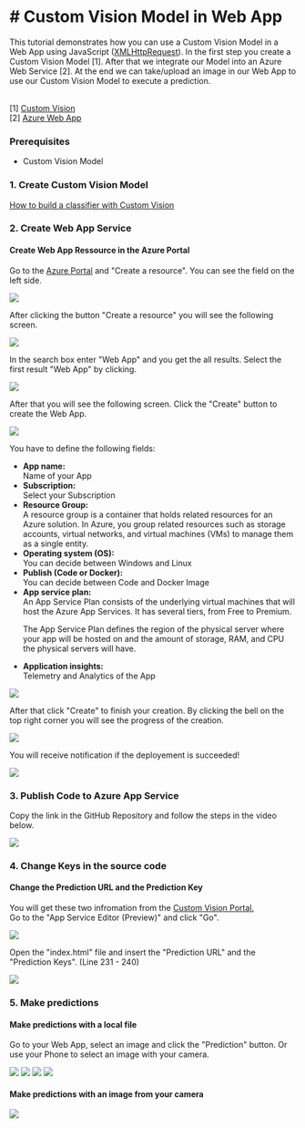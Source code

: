 <h1># Custom Vision Model in Web App</h1>
This tutorial demonstrates how you can use a Custom Vision Model in a Web App using JavaScript (<a href="https://customvision.ai/">XMLHttpRequest</a>). 
In the first step you create a Custom Vision Model [1]. After that we integrate our Model into an Azure Web Service [2].
At the end we can take/upload an image in our Web App to use our Custom Vision Model to execute a prediction.<br><br>

[1] <a href="https://customvision.ai/">Custom Vision</a><br>
[2] <a href="https://azure.microsoft.com/en-us/services/app-service/web/">Azure Web App</a>

### Prerequisites
<ul>
  <li>Custom Vision Model</li>
</ul>


### 1. Create Custom Vision Model

<a href="https://docs.microsoft.com/en-us/azure/cognitive-services/custom-vision-service/getting-started-build-a-classifier">How to build a classifier with Custom Vision</a><br>

### 2. Create Web App Service

#### Create Web App Ressource in the Azure Portal

Go to the <a href="portal.azure.com">Azure Portal</a> and "Create a resource". You can see the field on the left side.

![](Resources/images/Step1.png)

After clicking the button "Create a resource" you will see the following screen.

![](Resources/images/Step2.png)

In the search box enter "Web App" and you get the all results. Select the first result "Web App" by clicking.

![](Resources/images/Step3.png)

After that you will see the following screen. Click the "Create" button to create the Web App.

![](Resources/images/Step4.png)

You have to define the following fields:
<ul>
  <li><b>App name:</b><br> Name of your App</li>
  <li><b>Subscription:</b><br> Select your Subscription</li>
  <li><b>Resource Group:</b><br> A resource group is a container that holds related resources for an Azure solution. In Azure, you group related resources such as storage accounts, virtual networks, and virtual machines (VMs) to manage them as a single entity.</li>
  <li><b>Operating system (OS): </b><br>You can decide between Windows and Linux</li>
  <li><b>Publish (Code or Docker):</b><br> You can decide between Code and Docker Image</li>
  <li><b>App service plan:</b><br> 
  An App Service Plan consists of the underlying virtual machines that will host the Azure App Services. It has several tiers, from Free to Premium.<br>

  The App Service Plan defines the region of the physical server where your app will be hosted on and the amount of storage, RAM, and CPU the physical servers will have.</li>
  <li><b>Application insights:</b><br>Telemetry and Analytics of the App </li>
</ul>



![](Resources/images/Step5.png)

After that click "Create" to finish your creation. By clicking the bell on the top right corner you will see the progress of the creation.

![](Resources/images/Step6.png)

You will receive notification if the deployement is succeeded!

![](Resources/images/Step7.png)



### 3. Publish Code to Azure App Service

Copy the link in the GitHub Repository and follow the steps in the video below.

![](Resources/cloneGitRepointoAppService.gif)

### 4. Change Keys in the source code

#### Change the Prediction URL and the Prediction Key

You will get these two infromation from the <a href="https://www.customvision.ai">Custom Vision Portal.</a><br>
Go to the "App Service Editor (Preview)" and click "Go".

![](Resources/images/Step9.png)

Open the "index.html" file and insert the "Prediction URL" and the "Prediction Keys". (Line 231 - 240)

![](Resources/images/Step8.png)

### 5. Make predictions

#### Make predictions with a local file

Go to your Web App, select an image and click the "Prediction" button. Or use your Phone to select an image with your camera.

![](Resources/images/Step10.png)
![](Resources/images/Step11.png)
![](Resources/images/Step12.png)
![](Resources/images/Step12.png)


#### Make predictions with an image from your camera
![](Resources/iPhone.gif)


















